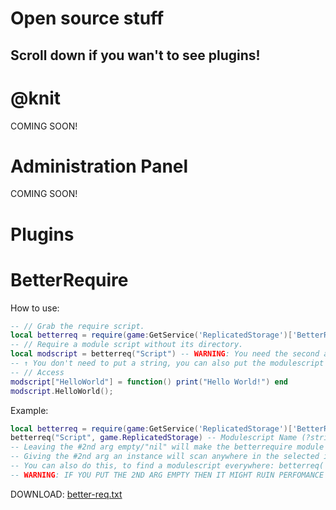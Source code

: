# Open source stuff
## Scroll down if you wan't to see plugins!

# @knit
COMING SOON!
# Administration Panel
COMING SOON!

# Plugins

# BetterRequire
How to use:
```lua
-- // Grab the require script.
local betterreq = require(game:GetService('ReplicatedStorage')['BetterRequire'])
-- // Require a module script without its directory.
local modscript = betterreq("Script") -- WARNING: You need the second argument where should it scan in.
-- ↑ You don't need to put a string, you can also put the modulescript instance as the #1 argument.
-- // Access
modscript["HelloWorld"] = function() print("Hello World!") end
modscript.HelloWorld();
```
Example:
```lua
local betterreq = require(game:GetService('ReplicatedStorage')['BetterRequire'])
betterreq("Script", game.ReplicatedStorage) -- Modulescript Name (?string), Where to scan in (?instance/nil).
-- Leaving the #2nd arg empty/"nil" will make the betterrequire module scan everywhere in the game folder for the module.
-- Giving the #2nd arg an instance will scan anywhere in the selected instance for the module.
-- You can also do this, to find a modulescript everywhere: betterreq('Script');
-- WARNING: IF YOU PUT THE 2ND ARG EMPTY THEN IT MIGHT RUIN PERFOMANCE UNTIL THE MODULE IS FOUND!
```
DOWNLOAD:
[better-req.txt](https://github.com/ROBLOXSUKSITBANS/ROBLOXSUKSITBANS.github.io/files/10069644/better-req.txt)
